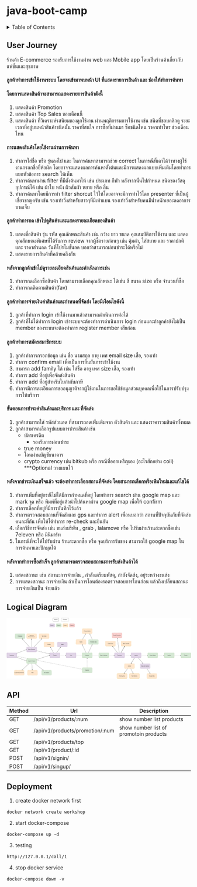 # java-boot-camp

<!-- TABLE OF CONTENTS -->
<details>
  <summary>Table of Contents</summary>
  <ol>
    <li><a href="#user-journey">User Journey</a></li>
    <li><a href="#logical-diagram">Logical Diagram</a></li>
  </ol>
</details>

<!-- TABLE OF CONTENTS -->
## User Journey

ร้านค้า E-commerce รองรับการใช้งานผ่าน web และ Mobile app โดยเป็นร้านค้าเกี่ยวกับ แฟชั่นและสุขภาพ
#### ลูกค้าทำการเข้าใช้งานระบบ โดยจะเข้ามาพบหน้า UI ที่แสดงรายการสินค้า และ ช่องให้ทำการค้นหา 
#### โดยการแสดงสินค้าจะสามารถแสดงรายการสินค้าดังนี้ 
1. แสดงสินค้า Promotion 
2. แสดงสินค้า Top Sales ของเดือนนี้
3. แสดงสินค้า ที่วิเคราะห์รสนิยมของลูกใช้งาน ผ่านพฤติกรรมการใช้งาน เช่น ชนิดที่ชอบคลิกดู ระยะเวลาที่อยู่บนหน้าสินค้าชนิดนั้น ราคาที่สนใจ การซื้อที่ผ่านมา ซื้อชนิดไหน ราคาเท่าไหร ช่วงเดือนไหน
#### การแสดงสินค้าโดยใช้งานผ่านการค้นหา
1. ทำการใส่ชื่อ หรือ รุ่นลงไป และ ในการค้นหาสามารถช่วย correct ในการณีที่เดาได้ว่าทางผู้ใช้งานกรอกชื่อยี่ห้อผิด โดยอาจจะแสดงผลการค้นหาตั้งต้นและมีการแสดงผลแบบเพิ่มเติมโดยทำการแยกหัวข้อการ search ให้เห็น
2. ทำการค้นหาผ่าน filter ที่มีตั้งต้นมาให้ เช่น ประเภท กีฬา หลังจากนั้นไปกำหนด ชนิดของวัสดุอุปกรณ์ได้ เช่น ผ้าใบ หนัง ผิวสัมผัา หยาย หรือ ลื่น
3. ทำการค้นหาโดยมีการทำ filter shorcut ใว้ให้โดยอาจจะมีการทำไว้โดย presenter ที่เป็นผู้เชี่ยวชาญครับ เช่น รองเท้าวิ่งสำหรับสาวๆที่มีเท้าแบน รองเท้าวิ่งสำหรับคนมีน่ำหนักเยอะลดอาการบาดเจ็บ
#### ลูกค้าทำการกด เข้าไปดูสินค้าและแสดงรายละเอียดของสินค้า
1. แสดงชื่อสินค้า รุ่น รหัส คุณลักษณะสินค้า เช่น กว้าง ยาว ขนาด คุณสมบัติการใช้งาน และ แสดงคุณลักษณะพิเศษที่ได้รับการ review จากผู้ซื้อรายก่อนๆ เช่น คุ้มค่า, ใส่สบาย และ ราคาปกติ และ ราคาส่วนลด วันที่โปรโมชั่นลด บอกว่าสามารถผ่อนชำระได้หรือไม่
2. แสดงรายการสินค้าที่คล้ายคลึงกัน
#### หลังจากลูกค้าเข้าไปดูรายละเอียดสินค้าและดำเนินการเช่น
1. ทำการกดเลือกซื้อสินค้า โดยสามารถเลือกคุณลักษณะ ได้เช่น สี ขนาด size หรือ จำนวนที่ซื้อ 
2. ทำการกดติดตามสินค้า(fav)
#### ลูกค้าทำการจ่ายเงินค่าสินค้าและกำหนดที่จัดส่ง โดยมีเงือนไขดังนี้
1. ลูกค้าที่ทำการ login เข้าใช้งานมาแล้วสามารถดำเนินการต่อได้
2. ลูกค้าที่ไม่ได้ทำการ login เข้าระบบจะต้องทำการดำเนินการ login ก่อนและถ้าลูกค้ายังไม่เป็น member ของระบบจะต้องทำการ register member เสียก่อน
#### ลูกค้าทำการสมัครสมาชิกระบบ
1. ลูกค้าทำการกรอกข้อมูล เช่น ชื่อ นามสกุล อายุ เพศ email size เสื้อ, รองเท้า
2. ทำการ confirm email เพื่อเป็นการยืนยันการเข้าใช้งาน
3. สามารถ add family ได้ เช่น ใส่ชื่อ อายุ เพศ size เสื้อ, รองเท้า
4. ทำการ add ที่อยู่เพื่อจัดส่งสินค้า
5. ทำการ add ที่อยู่สำหรับใบกำกับภาษี
6. ทำการมีการละเอียดการขออนุญาติจากผู้ใช้งานในการขอใช้ข้อมูลส่วนบุคคลเพื่อใช้ในการปรับปรุงการให้บริการ
#### ขั้นตอนการชำระค่าสินค้าและบริการ และ ที่จัดส่ง
1. ลูกค้าสามารถใส่ รหัสส่วนลด ที่สามารถลดเพ่ิ่มเติมจาก ตัวสินค้า และ แสดงราคารวมสินค้าทั้งหมด
2. ลูกค้าสามารถเลือกรูปแบบการชำระสินค้าเช่น
   - บัตรเครดิต
     - รองรับการผ่อนชำระ
   - true money
   - โอนผ่านบัญชีธนาคาร
   - crypto currency เช่น bitkub หรือ กรณีที่ออกเหรีญเอง (อะไรสักอย่าง coil) ***Optional วางแผนไว้
#### หลังจากชำระเงินเสร็จแล้ว จะต้องทำการเลือกสถานที่จัดส่ง โดยสามารถเลือกหรือเพ่ิมใหม่และแก้ไขได้
1. ทำการเพิ่มที่อยู่กรณีไม่ได้มีการกำหนดที่อยู่ โดยทำการ search ผ่าน google map และ mark จุด หรือ พิมพ์ที่อยู่แล้วนำไปค้นหาผ่าน google map เพื่อให้ confirm 
2. ทำการเลือกที่อยู่ที่มีการบันทึกไว้แล้ว
3. ทำการตรวจสอบสถานที่จัดส่งและ gps และทำการ alert เพื่อนบอกว่า สถานที่ปัจจุบันกับที่จัดส่งคนละที่กัน เพื่อให้ได้ทำการ re-check และยืนยัน
4. เลือกวิธีการจัดส่ง เช่น ขนส่งบริษัท , grab , lalamove หรือ ไปรับผ่านร้านสะดวกซื้อเช่น 7eleven หรือ มินิมาร์ท
5. ในกรณีที่จะให้ไปรับผ่าน ร้านสะดวกซื้อ หรือ จุดบริการรับของ สามารถใช้ google map ในการค้นหาและปักมุดได้

#### หลังจากทำการซื้อสำเร็จ ลูกค้าสามารถตรวจสอบสถานะการรับส่งสินค้าได้
1. แสดงสถานะ เช่น สถานะการจ่ายเงิน , กำลังเตรียมพัสดุ, กำลังจัดส่ง, อยู่ระหว่างขนส่ง
2. การแสดงสถานะ การจ่ายเงิน ถ้าเป็นการโอนต้องรอตรวจสอบการโอนก่อน แล้วถึงเปลี่ยนสถานะการจ่ายเงินเป็น จ่ายแล้ว

## Logical Diagram
![image](https://github.com/gambitmis/java-boot-camp/blob/main/java-boot-camp-week1.png?raw=true)

## API 
| Method  | Url | Description |
| ------------- | ------------- | ------------- |
| GET | /api/v1/products/:num  | show number list products 
| GET | /api/v1/products/promotion/:num | show number list of promotoin products
| GET | /api/v1/products/top
| GET | /api/v1/product/:id
| POST | /api/v1/signin/
| POST | /api/v1/singup/

## Deployment
1. create docker network first
```
docker network create workshop
```
2. start docker-compose
```
docker-compose up -d
```
3. testing
```
http://127.0.0.1/call/1
```
4. stop docker service
```
docker-compose down -v
```

